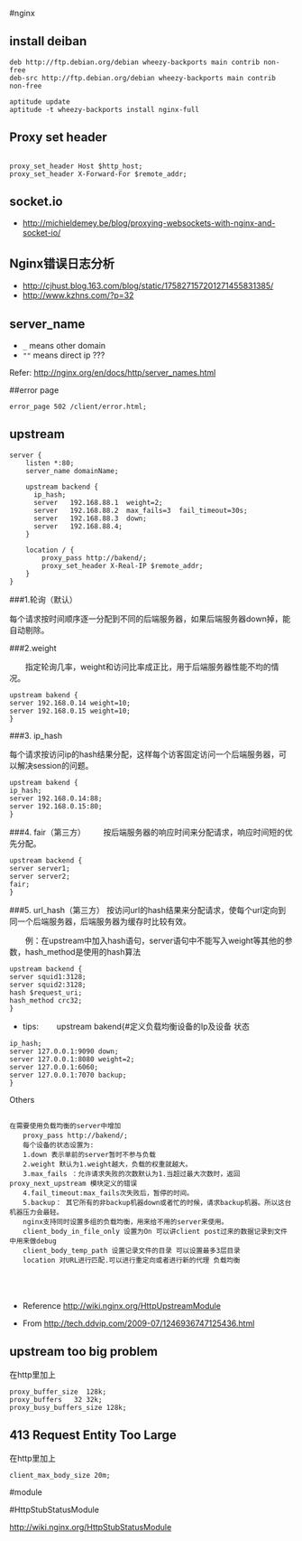 #nginx 


## install deiban

```
deb http://ftp.debian.org/debian wheezy-backports main contrib non-free
deb-src http://ftp.debian.org/debian wheezy-backports main contrib non-free

aptitude update
aptitude -t wheezy-backports install nginx-full
```

## Proxy set header

```

proxy_set_header Host $http_host;
proxy_set_header X-Forward-For $remote_addr;

```

## socket.io

* <http://michieldemey.be/blog/proxying-websockets-with-nginx-and-socket-io/>

## Nginx错误日志分析

* <http://cjhust.blog.163.com/blog/static/175827157201271455831385/>
* <http://www.kzhns.com/?p=32>

## server_name


* `_` means other domain
* `""` means direct ip ???


Refer: <http://nginx.org/en/docs/http/server_names.html>


##error page



```
error_page 502 /client/error.html;
```


## upstream  

```
server {
	listen *:80;
	server_name domainName;

	upstream backend {
      ip_hash;
      server   192.168.88.1  weight=2;
      server   192.168.88.2  max_fails=3  fail_timeout=30s;
      server   192.168.88.3  down;
      server   192.168.88.4;
    }

    location / {
        proxy_pass http://bakend/;
        proxy_set_header X-Real-IP $remote_addr;
    }
}

```
###1.轮询（默认）

每个请求按时间顺序逐一分配到不同的后端服务器，如果后端服务器down掉，能自动剔除。

###2.weight

　　指定轮询几率，weight和访问比率成正比，用于后端服务器性能不均的情况。

```
upstream bakend { 
server 192.168.0.14 weight=10; 
server 192.168.0.15 weight=10; 
}
```

###3. ip_hash

每个请求按访问ip的hash结果分配，这样每个访客固定访问一个后端服务器，可以解决session的问题。


```
upstream bakend { 
ip_hash; 
server 192.168.0.14:88; 
server 192.168.0.15:80; 
}

```

###4. fair（第三方）
　　按后端服务器的响应时间来分配请求，响应时间短的优先分配。

```
upstream backend { 
server server1; 
server server2; 
fair; 
}
```

###5. url_hash（第三方）
按访问url的hash结果来分配请求，使每个url定向到同一个后端服务器，后端服务器为缓存时比较有效。

　　例：在upstream中加入hash语句，server语句中不能写入weight等其他的参数，hash_method是使用的hash算法
　　

```
upstream backend { 
server squid1:3128; 
server squid2:3128; 
hash $request_uri; 
hash_method crc32; 
}

```

* tips:
　　upstream bakend{#定义负载均衡设备的Ip及设备 状态　　

```
ip_hash; 
server 127.0.0.1:9090 down; 
server 127.0.0.1:8080 weight=2; 
server 127.0.0.1:6060; 
server 127.0.0.1:7070 backup; 
}
```


Others


```

在需要使用负载均衡的server中增加
　　proxy_pass http://bakend/;
　　每个设备的状态设置为:
　　1.down 表示单前的server暂时不参与负载
　　2.weight 默认为1.weight越大，负载的权重就越大。
　　3.max_fails ：允许请求失败的次数默认为1.当超过最大次数时，返回proxy_next_upstream 模块定义的错误
　　4.fail_timeout:max_fails次失败后，暂停的时间。
　　5.backup： 其它所有的非backup机器down或者忙的时候，请求backup机器。所以这台机器压力会最轻。
　　nginx支持同时设置多组的负载均衡，用来给不用的server来使用。
　　client_body_in_file_only 设置为On 可以讲client post过来的数据记录到文件中用来做debug
　　client_body_temp_path 设置记录文件的目录 可以设置最多3层目录
　　location 对URL进行匹配.可以进行重定向或者进行新的代理 负载均衡　
　　
```


　　
　　　　　　　　　　
* Reference <http://wiki.nginx.org/HttpUpstreamModule>


* From <http://tech.ddvip.com/2009-07/1246936747125436.html>


## upstream too big problem

在http里加上

```
proxy_buffer_size  128k;
proxy_buffers   32 32k;
proxy_busy_buffers_size 128k;

```


## 413 Request Entity Too Large

在http里加上


```
client_max_body_size 20m;

```

#module



#HttpStubStatusModule

<http://wiki.nginx.org/HttpStubStatusModule>